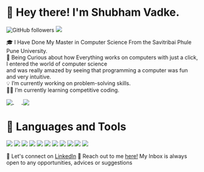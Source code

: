<h1>👋  Hey there! I'm Shubham Vadke.</h1>

![GitHub followers](https://img.shields.io/github/followers/ShubhVadke?label=Follow&style=social)
![](https://komarev.com/ghpvc/?username=your-github-ShubhVadke&color=blueviolet)

🎓 I Have Done My Master in Computer Science From the Savitribai Phule Pune University.<br>
📝 Being Curious about how Everything works on computers with just a click, I entered the world of computer science <br>
    and was really amazed by seeing that programming a computer was fun and very intuitive.<br>
💡 I’m currently working on problem-solving skills.<br>
✍🏻 I’m currently learning competitive coding.<br>


<a href="https://github.com/ShubhVadke">
  <img align="center" src="https://github-readme-stats.vercel.app/api/top-langs/?username=ShubhVadke&theme=cobalt&langs_count=8&layout=compact" />
</a>
&nbsp;&nbsp;&nbsp;&nbsp;&nbsp;<a href="https://github.com/ShubhVadke">
  <img align="center" src="https://github-readme-stats.vercel.app/api?username=ShubhVadke&show_icons=true&theme=cobalt&count_private=true" />
</a>




<h1><b>🌟 Languages and Tools</b></h1>
<p>
  <img src="https://img.shields.io/badge/java-FF3E00?style=for-the-badge&logo=java&logoColor=white" />
  <img src="https://img.shields.io/badge/Python-14354C?style=for-the-badge&logo=python&logoColor=white"/>
  <img src="https://img.shields.io/badge/springboot-%2314354C.svg?&style=for-the-badge&logo=spring&logoColor=white"/>
  <img src="https://img.shields.io/badge/html5%20-%23E34F26.svg?&style=for-the-badge&logo=html5&logoColor=white"/>
  <img src="https://img.shields.io/badge/css3%20-%231572B6.svg?&style=for-the-badge&logo=css3&logoColor=white"/>
  <img src="https://img.shields.io/badge/JavaScript-F7DF1E?style=for-the-badge&logo=javascript&logoColor=black"/>
  <img src="https://img.shields.io/badge/-React-61DAFB?style=for-the-badge&logo=react&logoColor=black" />
  <img src="https://img.shields.io/badge/git%20-%23F05033.svg?&style=for-the-badge&logo=git&logoColor=white"/>
  <img src="https://img.shields.io/badge/github%20-%23121011.svg?&style=for-the-badge&logo=github&logoColor=white"/>
  <img src="https://img.shields.io/badge/-MySQL-4479A1?style=for-the-badge&logo=mysql&logoColor=white"/>
  <img src="https://img.shields.io/badge/-MongoDB-47A248?style=for-the-badge&logo=mongodb&logoColor=white" />
</p>


🤝 Let's connect on [LinkedIn](https://www.linkedin.com/in/shubhamvadke/)
📩 Reach out to me [here!](mailto:shubhvadke@gmail.com?subject=[GitHub]) My Inbox is always open to any opportunities, advices or suggestions
